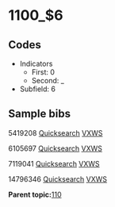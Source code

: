 # 1100\_$6

## Codes

-   Indicators
    -   First: 0
    -   Second: \_
-   Subfield: 6

## Sample bibs

5419208 [Quicksearch](https://search.library.yale.edu/catalog/5419208) [VXWS](http://prodorbis.library.yale.edu:7014/vxws/GetHoldingsService?bibId=5419208)

6105697 [Quicksearch](https://search.library.yale.edu/catalog/6105697) [VXWS](http://prodorbis.library.yale.edu:7014/vxws/GetHoldingsService?bibId=6105697)

7119041 [Quicksearch](https://search.library.yale.edu/catalog/7119041) [VXWS](http://prodorbis.library.yale.edu:7014/vxws/GetHoldingsService?bibId=7119041)

14796346 [Quicksearch](https://search.library.yale.edu/catalog/14796346) [VXWS](http://prodorbis.library.yale.edu:7014/vxws/GetHoldingsService?bibId=14796346)

**Parent topic:**[110](../../tags/110/110.md)

